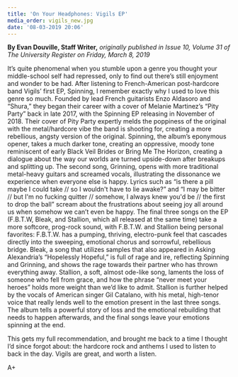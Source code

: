 ```yaml
---
title: 'On Your Headphones: Vigils EP'
media_order: vigils_new.jpg
date: '08-03-2019 20:06'
---
```


**By Evan Douville, Staff Writer,** _originally published in Issue 10, Volume 31 of The University Register on Friday, March 8, 2019_

It’s quite phenomenal when you stumble upon a genre you thought your middle-school self had repressed, only to find out there’s still enjoyment and wonder to be had. After listening to French-American post-hardcore band Vigils’ first EP, Spinning, I remember exactly why I used to love this genre so much. Founded by lead French guitarists Enzo Aldasoro and “Shura,” they began their career with a cover of Melanie Martinez’s “Pity Party” back in late 2017, with the Spinning EP releasing in November of 2018. Their cover of Pity Party expertly melds the poppiness of the original with the metal/hardcore vibe the band is shooting for, creating a more rebellious, angsty version of the original. Spinning, the album’s eponymous opener, takes a much darker tone, creating an oppressive, moody tone reminiscent of early Black Veil Brides or Bring Me The Horizon, creating a dialogue about the way our worlds are turned upside-down after breakups and splitting up. The second song, Grinning, opens with more traditional metal-heavy guitars and screamed vocals, illustrating the dissonance we experience when everyone else is happy. Lyrics such as “is there a pill maybe I could take // so I wouldn't have to lie awake?” and “I may be bitter //  but I'm no fucking quitter // somehow, I always knew you'd be // the first to drop the ball” scream about the frustrations about seeing joy all around us when somehow we can’t even be happy. The final three songs on the EP (F.B.T.W, Bleak, and Stallion, which all released at the same time) take a more softcore, prog-rock sound, with F.B.T.W. and Stallion being personal favorites: F.B.T.W. has a pumping, thriving, electro-punk feel that cascades directly into the sweeping, emotional chorus and sorrowful, rebellious bridge. Bleak, a song that utilizes samples that also appeared in Asking Alexandria’s “Hopelessly Hopeful,” is full of rage and ire, reflecting Spinning and Grinning, and shows the rage towards their partner who has thrown everything away. Stallion, a soft, almost ode-like song, laments the loss of someone who fell from grace, and how the phrase “never meet your heroes” holds more weight than we’d like to admit. Stallion is further helped by the vocals of American singer Gil Catalano, with his metal, high-tenor voice that really lends well to the emotion present in the last three songs. The album tells a powerful story of loss and the emotional rebuilding that needs to happen afterwards, and the final songs leave your emotions spinning at the end. 

This gets my full recommendation, and brought me back to a time I thought I’d since forgot about: the hardcore rock and anthems I used to listen to back in the day. Vigils are great, and worth a listen.

A+
